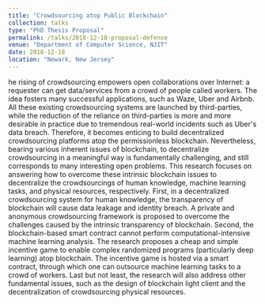 ```yaml
---
title: "Crowdsourcing atop Public Blockchain"
collection: talks
type: "PhD Thesis Proposal"
permalink: /talks/2018-12-18-proposal-defense
venue: "Department of Computer Science, NJIT"
date: 2018-12-18
location: "Newark, New Jersey"
---
```


he rising of crowdsourcing empowers open collaborations over Internet: a requester can get data/services from a crowd of people called workers. The idea fosters many successful applications, such as Waze, Uber and Airbnb. All these existing crowdsourcing systems are launched by third-parties, while the reduction of the reliance on third-parties is more and more desirable in practice due to tremendous real-world incidents such as Uber's data breach. Therefore, it becomes enticing to build decentralized crowdsourcing platforms atop the permissionless blockchain. Nevertheless, bearing various inherent issues of blockchain, to decentralize crowdsourcing in a meaningful way is fundamentally challenging, and still corresponds to many interesting open problems. This research focuses on answering how to overcome these intrinsic blockchain issues to decentralize the crowdsourcings of human knowledge, machine learning tasks, and physical resources, respectively. First, in a decentralized crowdsourcing system for human knowledge, the transparency of blockchain will cause data leakage and identity breach. A private and anonymous crowdsourcing framework is proposed to overcome the challenges caused by the intrinsic transparency of blockchain. Second, the blockchain-based smart contract cannot perform computational-intensive machine learning analysis. The research proposes a cheap and simple incentive game to enable complex randomized programs (particularly deep learning) atop blockchain. The incentive game is hosted via a smart contract, through which one can outsource machine learning tasks to a crowd of workers. Last but not least, the research will also address other fundamental issues, such as the design of blockchain light client and the decentralization of crowdsourcing physical resources.
